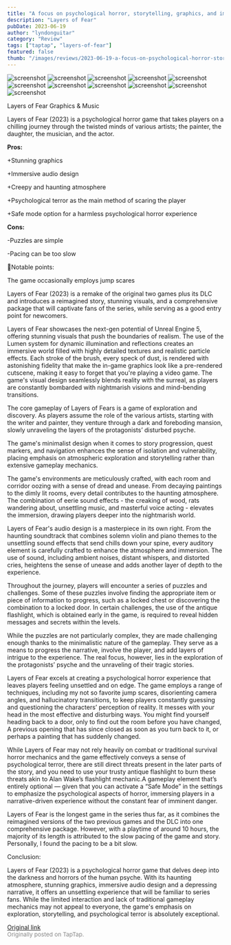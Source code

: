 ```yaml
---
title: "A focus on psychological horror, storytelling, graphics, and immersion | Full Review: Layers of Fear"
description: "Layers of Fear"
pubDate: 2023-06-19
author: "lyndonguitar"
category: "Review"
tags: ["taptap", "layers-of-fear"]
featured: false
thumb: "/images/reviews/2023-06-19-a-focus-on-psychological-horror-storytelling-graphics-and-immersion--full-review-layers-o-0.avif"
---
```


<div class="gallery">
  <img src="/images/reviews/2023-06-19-a-focus-on-psychological-horror-storytelling-graphics-and-immersion--full-review-layers-o-0.avif" alt="screenshot" />
  <img src="/images/reviews/2023-06-19-a-focus-on-psychological-horror-storytelling-graphics-and-immersion--full-review-layers-o-1.avif" alt="screenshot" />
  <img src="/images/reviews/2023-06-19-a-focus-on-psychological-horror-storytelling-graphics-and-immersion--full-review-layers-o-2.avif" alt="screenshot" />
  <img src="/images/reviews/2023-06-19-a-focus-on-psychological-horror-storytelling-graphics-and-immersion--full-review-layers-o-3.avif" alt="screenshot" />
  <img src="/images/reviews/2023-06-19-a-focus-on-psychological-horror-storytelling-graphics-and-immersion--full-review-layers-o-4.avif" alt="screenshot" />
  <img src="/images/reviews/2023-06-19-a-focus-on-psychological-horror-storytelling-graphics-and-immersion--full-review-layers-o-5.avif" alt="screenshot" />
  <img src="/images/reviews/2023-06-19-a-focus-on-psychological-horror-storytelling-graphics-and-immersion--full-review-layers-o-6.avif" alt="screenshot" />
  <img src="/images/reviews/2023-06-19-a-focus-on-psychological-horror-storytelling-graphics-and-immersion--full-review-layers-o-7.avif" alt="screenshot" />
  <img src="/images/reviews/2023-06-19-a-focus-on-psychological-horror-storytelling-graphics-and-immersion--full-review-layers-o-8.avif" alt="screenshot" />
  <img src="/images/reviews/2023-06-19-a-focus-on-psychological-horror-storytelling-graphics-and-immersion--full-review-layers-o-9.avif" alt="screenshot" />
  <img src="/images/reviews/2023-06-19-a-focus-on-psychological-horror-storytelling-graphics-and-immersion--full-review-layers-o-10.avif" alt="screenshot" />
</div>

Layers of Fear
Graphics & Music

Layers of Fear (2023) is a psychological horror game that takes players on a chilling journey through the twisted minds of various artists; the painter, the daughter, the musician, and the actor.


**Pros:**


+Stunning graphics

+Immersive audio design

+Creepy and haunting atmosphere

+Psychological terror as the main method of scaring the player

+Safe mode option for a harmless psychological horror experience


**Cons:**


-Puzzles are simple

-Pacing can be too slow

📝Notable points:

The game occasionally employs jump scares

Layers of Fear (2023) is a remake of the original two games plus its DLC and introduces a reimagined story, stunning visuals, and a comprehensive package that will captivate fans of the series, while serving as a good entry point for newcomers.

Layers of Fear showcases the next-gen potential of Unreal Engine 5, offering stunning visuals that push the boundaries of realism. The use of the Lumen system for dynamic illumination and reflections creates an immersive world filled with highly detailed textures and realistic particle effects. Each stroke of the brush, every speck of dust, is rendered with astonishing fidelity that make the in-game graphics look like a pre-rendered cutscene, making it easy to forget that you're playing a video game. The game's visual design seamlessly blends reality with the surreal, as players are constantly bombarded with nightmarish visions and mind-bending transitions.

The core gameplay of Layers of Fears is a game of exploration and discovery. As players assume the role of the various artists, starting with the writer and painter, they venture through a dark and foreboding mansion, slowly unraveling the layers of the protagonists’ disturbed psyche.

The game's minimalist design when it comes to story progression, quest markers, and navigation enhances the sense of isolation and vulnerability, placing emphasis on atmospheric exploration and storytelling rather than extensive gameplay mechanics.

The game's environments are meticulously crafted, with each room and corridor oozing with a sense of dread and unease. From decaying paintings to the dimly lit rooms, every detail contributes to the haunting atmosphere. The combination of eerie sound effects - the creaking of wood, rats wandering about, unsettling music, and masterful voice acting - elevates the immersion, drawing players deeper into the nightmarish world.

Layers of Fear's audio design is a masterpiece in its own right. From the haunting soundtrack that combines solemn violin and piano themes to the unsettling sound effects that send chills down your spine, every auditory element is carefully crafted to enhance the atmosphere and immersion. The use of sound, including ambient noises, distant whispers, and distorted cries, heightens the sense of unease and adds another layer of depth to the experience.

Throughout the journey, players will encounter a series of puzzles and challenges. Some of these puzzles involve finding the appropriate item or piece of information to progress, such as a locked chest or discovering the combination to a locked door. In certain challenges, the use of the antique flashlight, which is obtained early in the game, is required to reveal hidden messages and secrets within the levels.

While the puzzles are not particularly complex, they are made challenging enough thanks to the minimalistic nature of the gameplay. They serve as a means to progress the narrative, involve the player, and add layers of intrigue to the experience. The real focus, however, lies in the exploration of the protagonists’ psyche and the unraveling of their tragic stories.

Layers of Fear excels at creating a psychological horror experience that leaves players feeling unsettled and on edge. The game employs a range of techniques, including my not so favorite jump scares, disorienting camera angles, and hallucinatory transitions, to keep players constantly guessing and questioning the characters’ perception of reality. It messes with your head in the most effective and disturbing ways. You might find yourself heading back to a door, only to find out the room before you have changed, A previous opening that has since closed as soon as you turn back to it, or perhaps a painting that has suddenly changed.

While Layers of Fear may not rely heavily on combat or traditional survival horror mechanics and the game effectively conveys a sense of psychological terror, there are still direct threats present in the later parts of the story, and you need to use your trusty antique flashlight to burn these threats akin to Alan Wake’s flashlight mechanic.A gameplay element that’s entirely optional — given that you can activate a “Safe Mode” in the settings to emphasize the psychological aspects of horror, immersing players in a narrative-driven experience without the constant fear of imminent danger.

Layers of Fear is the longest game in the series thus far, as it combines the reimagined versions of the two previous games and the DLC into one comprehensive package. However, with a playtime of around 10 hours, the majority of its length is attributed to the slow pacing of the game and story. Personally, I found the pacing to be a bit slow.

Conclusion:

Layers of Fear (2023) is a psychological horror game that delves deep into the darkness and horrors of the human psyche. With its haunting atmosphere, stunning graphics, immersive audio design and a depressing narrative, it offers an unsettling experience that will be familiar to series fans. While the limited interaction and lack of traditional gameplay mechanics may not appeal to everyone, the game's emphasis on exploration, storytelling, and psychological terror is absolutely exceptional.

[Original link](https://www.taptap.io/post/5851824)<br><span style="font-size: 0.95em; color: #888;">Originally posted on TapTap.</span>
